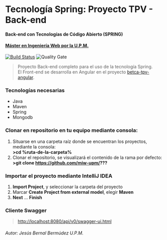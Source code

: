 # Tecnología Spring: Proyecto TPV - Back-end
#### Back-end con Tecnologías de Código Abierto (SPRING)
#### [Máster en Ingeniería Web por la U.P.M.](http://miw.etsisi.upm.es)

[![Build Status](https://travis-ci.org/miw-upm/betca-tpv-spring.svg?branch=develop)](https://travis-ci.org/miw-upm/betca-tpv-spring)
![Quality Gate](https://sonarcloud.io/api/project_badges/measure?project=es.upm.miw%3Abetca-tpv-spring&metric=alert_status)

> Proyecto Back-end completo para el uso de la tecnología Spring.  
> El Front-end se desarrolla en Angular en el proyecto [betca-tpv-angular](https://github.com/miw-upm/betca-tpv-angular).  

### Tecnologías necesarias
* Java
* Maven
* Spring
* Mongodb

### Clonar en repositorio en tu equipo mediante consola:
1. Situarse en una carpeta raíz donde se encuentran los proyectos, mediante la consola:  
 **>cd %ruta-de-la-carpeta%**
1. Clonar el repositorio, se visualizará el contenido de la rama por defecto:  
 **>git clone https://github.com/miw-upm/???**
 
 ### Importar el proyecto mediante IntelliJ IDEA
1. **Import Project**, y seleccionar la carpeta del proyecto
1. Marcar **Create Project from external model**, elegir **Maven**
1. **Next** … **Finish**

### Cliente Swagger 
> [http://localhost:8080/api/v0/swagger-ui.html](http://localhost:8080/api/v0/swagger-ui.html)

###### Autor: Jesús Bernal Bermúdez U.P.M.


